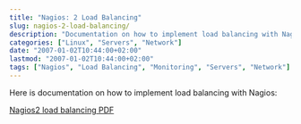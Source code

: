 ```yaml
---
title: "Nagios: 2 Load Balancing"
slug: nagios-2-load-balancing/
description: "Documentation on how to implement load balancing with Nagios"
categories: ["Linux", "Servers", "Network"]
date: "2007-01-02T10:44:00+02:00"
lastmod: "2007-01-02T10:44:00+02:00"
tags: ["Nagios", "Load Balancing", "Monitoring", "Servers", "Network"]
---
```


Here is documentation on how to implement load balancing with Nagios:

[Nagios2 load balancing PDF](../../../static/pdf/nagios2_loadbalancing.pdf)
